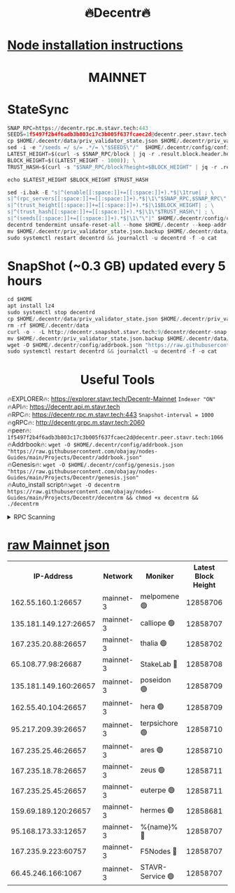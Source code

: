 <h1 align="center"> 🔥Decentr🔥</h1>

[Node installation instructions](https://github.com/obajay/nodes-Guides/tree/main/Projects/Decentr)
=
<h1 align="center"> MAINNET</h1>

# StateSync
```python
SNAP_RPC=https://decentr.rpc.m.stavr.tech:443
SEEDS=1f5497f2b4f6adb3b803c17c3b005f637fcaec2d@decentr.peer.stavr.tech:1066
cp $HOME/.decentr/data/priv_validator_state.json $HOME/.decentr/priv_validator_state.json.backup
sed -i -e "/seeds =/ s/= .*/= \"$SEEDS\"/"  $HOME/.decentr/config/config.toml
LATEST_HEIGHT=$(curl -s $SNAP_RPC/block | jq -r .result.block.header.height); \
BLOCK_HEIGHT=$((LATEST_HEIGHT - 1000)); \
TRUST_HASH=$(curl -s "$SNAP_RPC/block?height=$BLOCK_HEIGHT" | jq -r .result.block_id.hash)

echo $LATEST_HEIGHT $BLOCK_HEIGHT $TRUST_HASH

sed -i.bak -E "s|^(enable[[:space:]]+=[[:space:]]+).*$|\1true| ; \
s|^(rpc_servers[[:space:]]+=[[:space:]]+).*$|\1\"$SNAP_RPC,$SNAP_RPC\"| ; \
s|^(trust_height[[:space:]]+=[[:space:]]+).*$|\1$BLOCK_HEIGHT| ; \
s|^(trust_hash[[:space:]]+=[[:space:]]+).*$|\1\"$TRUST_HASH\"| ; \
s|^(seeds[[:space:]]+=[[:space:]]+).*$|\1\"\"|" $HOME/.decentr/config/config.toml
decentrd tendermint unsafe-reset-all --home $HOME/.decentr --keep-addr-book
mv $HOME/.decentr/priv_validator_state.json.backup $HOME/.decentr/data/priv_validator_state.json
sudo systemctl restart decentrd && journalctl -u decentrd -f -o cat
```
# SnapShot (~0.3 GB) updated every 5 hours
```python
cd $HOME
apt install lz4
sudo systemctl stop decentrd
cp $HOME/.decentr/data/priv_validator_state.json $HOME/.decentr/priv_validator_state.json.backup
rm -rf $HOME/.decentr/data
curl -o - -L http://decentr.snapshot.stavr.tech:9/decentr/decentr-snap.tar.lz4 | lz4 -c -d - | tar -x -C $HOME/.decentr --strip-components 2
mv $HOME/.decentr/priv_validator_state.json.backup $HOME/.decentr/data/priv_validator_state.json
wget -O $HOME/.decentr/config/addrbook.json "https://raw.githubusercontent.com/obajay/nodes-Guides/main/Projects/Decentr/addrbook.json"
sudo systemctl restart decentrd && journalctl -u decentrd -f -o cat
```

 <h1 align="center"> Useful Tools</h1>

🔥EXPLORER🔥:     https://explorer.stavr.tech/Decentr-Mainnet        `Indexer "ON"` \
🔥API🔥:          https://decentr.api.m.stavr.tech \
🔥RPC🔥:          https://decentr.rpc.m.stavr.tech:443              `Snapshot-interval = 1000` \
🔥gRPC🔥:         http://decentr.grpc.m.stavr.tech:2060 \
🔥peer🔥:         `1f5497f2b4f6adb3b803c17c3b005f637fcaec2d@decentr.peer.stavr.tech:1066` \
🔥Addrbook🔥:  `wget -O $HOME/.decentr/config/addrbook.json "https://raw.githubusercontent.com/obajay/nodes-Guides/main/Projects/Decentr/addrbook.json"` \
🔥Genesis🔥:  `wget -O $HOME/.decentr/config/genesis.json "https://raw.githubusercontent.com/obajay/nodes-Guides/main/Projects/Decentr/genesis.json"` \
🔥Auto_install script🔥:`wget -O decentrm https://raw.githubusercontent.com/obajay/nodes-Guides/main/Projects/Decentr/decentrm && chmod +x decentrm && ./decentrm`

<details>
<summary>RPC Scanning</summary>

<h2 align="center"> We scan nodes in real time every 4 hours. And we provide the final result of RPC endpoints.
We cannot influence the operation of these nodes in any way. </h2>


```python
If Voting Power is higher than 0 --> then the Node is a validator of the network and may be subject to attack and be a potential threat to the chain.
```
```python
We marked such validators with a red symbol
```

</details>

[raw Mainnet json](https://rpc-check.decentrm.stavr.tech/decentrm/rpc-decentrm-result.json)
=



<table><tr><th>IP-Address</th><th>Network</th><th>Moniker</th><th>Latest Block Height</th><th>Earliest Block Height</th><th>Catching Up</th><th>Tx Index</th><th>Voting Power</th><th>Scan Time</th></tr><tr><td>162.55.160.1:26657</td><td>mainnet-3</td><td>melpomene 🟢</td><td>12858706</td><td>1688950</td><td>False</td><td>on</td><td>0</td><td>2024-02-12T16:55:15.859608527UTC</td></tr><tr><td>135.181.149.127:26657</td><td>mainnet-3</td><td>calliope 🟢</td><td>12858707</td><td>1688950</td><td>False</td><td>on</td><td>0</td><td>2024-02-12T16:55:18.210461090UTC</td></tr><tr><td>167.235.20.88:26657</td><td>mainnet-3</td><td>thalia 🟢</td><td>12858702</td><td>1688950</td><td>False</td><td>on</td><td>0</td><td>2024-02-12T16:55:24.084134400UTC</td></tr><tr><td>65.108.77.98:26687</td><td>mainnet-3</td><td>StakeLab 🔴</td><td>12858708</td><td>1688950</td><td>False</td><td>on</td><td>5642495</td><td>2024-02-12T16:55:24.503427906UTC</td></tr><tr><td>135.181.149.160:26657</td><td>mainnet-3</td><td>poseidon 🟢</td><td>12858709</td><td>1688950</td><td>False</td><td>on</td><td>0</td><td>2024-02-12T16:55:29.164430447UTC</td></tr><tr><td>162.55.40.104:26657</td><td>mainnet-3</td><td>hera 🟢</td><td>12858709</td><td>1688950</td><td>False</td><td>on</td><td>0</td><td>2024-02-12T16:55:31.445621707UTC</td></tr><tr><td>95.217.209.39:26657</td><td>mainnet-3</td><td>terpsichore 🟢</td><td>12858710</td><td>1688950</td><td>False</td><td>on</td><td>0</td><td>2024-02-12T16:55:38.004173143UTC</td></tr><tr><td>167.235.25.46:26657</td><td>mainnet-3</td><td>ares 🟢</td><td>12858710</td><td>1688950</td><td>False</td><td>on</td><td>0</td><td>2024-02-12T16:55:40.306859947UTC</td></tr><tr><td>167.235.18.78:26657</td><td>mainnet-3</td><td>zeus 🟢</td><td>12858711</td><td>1688950</td><td>False</td><td>on</td><td>0</td><td>2024-02-12T16:55:42.742250394UTC</td></tr><tr><td>167.235.25.45:26657</td><td>mainnet-3</td><td>euterpe 🟢</td><td>12858711</td><td>1688950</td><td>False</td><td>on</td><td>0</td><td>2024-02-12T16:55:45.148503677UTC</td></tr><tr><td>159.69.189.120:26657</td><td>mainnet-3</td><td>hermes 🟢</td><td>12858681</td><td>1688950</td><td>False</td><td>on</td><td>0</td><td>2024-02-12T16:55:47.427626895UTC</td></tr><tr><td>95.168.173.33:12657</td><td>mainnet-3</td><td>%{name}% 🔴</td><td>12858707</td><td>8964001</td><td>False</td><td>on</td><td>4263638</td><td>2024-02-12T16:55:19.391809806UTC</td></tr><tr><td>167.235.9.223:60757</td><td>mainnet-3</td><td>F5Nodes 🔴</td><td>12858707</td><td>12380001</td><td>False</td><td>off</td><td>562</td><td>2024-02-12T16:55:19.651618079UTC</td></tr><tr><td>66.45.246.166:1067</td><td>mainnet-3</td><td>STAVR-Service 🟢</td><td>12858707</td><td>12856001</td><td>False</td><td>on</td><td>0</td><td>2024-02-12T16:55:18.875395445UTC</td></tr></table>
